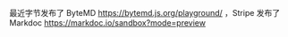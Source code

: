 最近字节发布了 ByteMD https://bytemd.js.org/playground/ ，Stripe 发布了 Markdoc https://markdoc.io/sandbox?mode=preview 